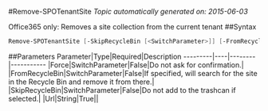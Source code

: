 #Remove-SPOTenantSite
*Topic automatically generated on: 2015-06-03*

Office365 only: Removes a site collection from the current tenant
##Syntax
```powershell
Remove-SPOTenantSite [-SkipRecycleBin [<SwitchParameter>]] [-FromRecycleBin [<SwitchParameter>]] [-Force [<SwitchParameter>]] -Url <String>
```


##Parameters
Parameter|Type|Required|Description
---------|----|--------|-----------
|Force|SwitchParameter|False|Do not ask for confirmation.|
|FromRecycleBin|SwitchParameter|False|If specified, will search for the site in the Recycle Bin and remove it from there.|
|SkipRecycleBin|SwitchParameter|False|Do not add to the trashcan if selected.|
|Url|String|True||
<!-- Ref: 06EDA70C35BC2601663F83A4ADA9C540 -->